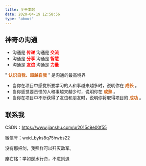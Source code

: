 ```yaml
---
title: 关于本站
date: 2020-04-19 12:58:56
type: "about"
---
```


## 神奇の沟通

- 沟通是<font color=red> **传递**</font> 沟通是<font color=red> **交流**</font>
- 沟通是<font color=red> **分享**</font> 沟通是<font color=red> **智慧**</font>
- 沟通是<font color=red> **友谊**</font> 沟通是<font color=red> **力量**</font>

" **<font color=chocolate>认识自我、超越自我</font>** " 是沟通的最高境界

- 当你在项目中感觉所要学习的人和事越来越多时，说明你在 **<font color=chocolate>成长</font>** 。
- 当你感觉要责怪的人和事越来越少时，说明你在 **<font color=chocolate>成熟</font>** 。
- 当你在项目中不断获得了友谊和朋友时，说明你将取得项目的 **<font color=chocolate>成功</font>** 。


## 联系我
CSDN：<a href="https://www.jianshu.com/u/2015c9e00f55">https://www.jianshu.com/u/2015c9e00f55</a>

微信号：wxid_byks8q75hwbs22

没有那把剑，我照样可以歼灭敌军。

座右铭：学如逆水行舟，不进则退